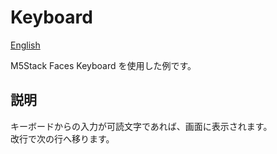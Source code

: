 # Keyboard

[English](README.en.md)

M5Stack Faces Keyboard を使用した例です。

## 説明
キーボードからの入力が可読文字であれば、画面に表示されます。  
改行で次の行へ移ります。

